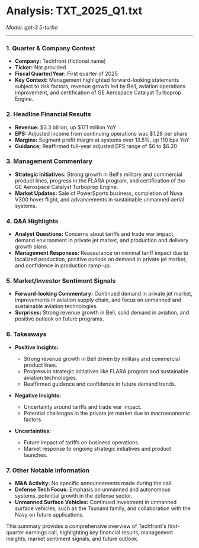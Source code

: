 # Analysis: TXT_2025_Q1.txt

*Model: gpt-3.5-turbo*

---

### 1. Quarter & Company Context
- **Company:** Techfront (fictional name)
- **Ticker:** Not provided
- **Fiscal Quarter/Year:** First quarter of 2025
- **Key Context:** Management highlighted forward-looking statements subject to risk factors, revenue growth led by Bell, aviation operations improvement, and certification of GE Aerospace Catalyst Turboprop Engine.

### 2. Headline Financial Results
- **Revenue:** $3.3 billion, up $171 million YoY
- **EPS:** Adjusted income from continuing operations was $1.28 per share
- **Margins:** Segment profit margin at systems over 13.5%, up 110 bps YoY
- **Guidance:** Reaffirmed full-year adjusted EPS range of $6 to $6.20

### 3. Management Commentary
- **Strategic Initiatives:** Strong growth in Bell's military and commercial product lines, progress in the FLARA program, and certification of the GE Aerospace Catalyst Turboprop Engine.
- **Market Updates:** Sale of PowerSports business, completion of Nuva V300 hover flight, and advancements in sustainable unmanned aerial systems.

### 4. Q&A Highlights
- **Analyst Questions:** Concerns about tariffs and trade war impact, demand environment in private jet market, and production and delivery growth plans.
- **Management Responses:** Reassurance on minimal tariff impact due to localized production, positive outlook on demand in private jet market, and confidence in production ramp-up.

### 5. Market/Investor Sentiment Signals
- **Forward-looking Commentary:** Continued demand in private jet market, improvements in aviation supply chain, and focus on unmanned and sustainable aviation technologies.
- **Surprises:** Strong revenue growth in Bell, solid demand in aviation, and positive outlook on future programs.

### 6. Takeaways
- **Positive Insights:**
  - Strong revenue growth in Bell driven by military and commercial product lines.
  - Progress in strategic initiatives like FLARA program and sustainable aviation technologies.
  - Reaffirmed guidance and confidence in future demand trends.

- **Negative Insights:**
  - Uncertainty around tariffs and trade war impact.
  - Potential challenges in the private jet market due to macroeconomic factors.

- **Uncertainties:**
  - Future impact of tariffs on business operations.
  - Market response to ongoing strategic initiatives and product launches.

### 7. Other Notable Information
- **M&A Activity:** No specific announcements made during the call.
- **Defense Tech Focus:** Emphasis on unmanned and autonomous systems, potential growth in the defense sector.
- **Unmanned Surface Vehicles:** Continued investment in unmanned surface vehicles, such as the Tsunami family, and collaboration with the Navy on future applications.

This summary provides a comprehensive overview of Techfront's first-quarter earnings call, highlighting key financial results, management insights, market sentiment signals, and future outlook.